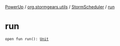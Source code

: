 [PowerUp](../../index.md) / [org.stormgears.utils](../index.md) / [StormScheduler](index.md) / [run](./run.md)

# run

`open fun run(): `[`Unit`](https://kotlinlang.org/api/latest/jvm/stdlib/kotlin/-unit/index.html)